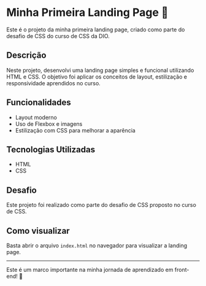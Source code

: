 # Minha Primeira Landing Page 🚀

Este é o projeto da minha primeira landing page, criado como parte do desafio de CSS do curso de CSS da DIO.

## Descrição

Neste projeto, desenvolvi uma landing page simples e funcional utilizando HTML e CSS. O objetivo foi aplicar os conceitos de layout, estilização e responsividade aprendidos no curso.

## Funcionalidades

- Layout moderno 
- Uso de Flexbox e imagens 
- Estilização com CSS para melhorar a aparência

## Tecnologias Utilizadas

- HTML
- CSS

## Desafio

Este projeto foi realizado como parte do desafio de CSS proposto no curso de CSS.

## Como visualizar

Basta abrir o arquivo `index.html` no navegador para visualizar a landing page.

---

Este é um marco importante na minha jornada de aprendizado em front-end! 🎉
